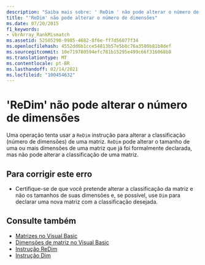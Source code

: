 ```yaml
---
description: "Saiba mais sobre: ' ReDim ' não pode alterar o número de dimensões"
title: "'ReDim' não pode alterar o número de dimensões"
ms.date: 07/20/2015
f1_keywords:
- vbrArray_RankMismatch
ms.assetid: 52505298-9985-4682-8f6e-ff7d56077f34
ms.openlocfilehash: 4552dd6b1cce54813b57e5b8c76a3580b81b8def
ms.sourcegitcommit: 10e719780594efc781b15295e499c66f316068b8
ms.translationtype: MT
ms.contentlocale: pt-BR
ms.lasthandoff: 02/14/2021
ms.locfileid: "100454632"
---
```

# <a name="redim-cannot-change-the-number-of-dimensions"></a>'ReDim' não pode alterar o número de dimensões

Uma operação tenta usar a `ReDim` instrução para alterar a classificação (número de dimensões) de uma matriz. `ReDim` pode alterar o tamanho de uma ou mais dimensões de uma matriz que já foi formalmente declarada, mas não pode alterar a classificação de uma matriz.  
  
## <a name="to-correct-this-error"></a>Para corrigir este erro  
  
- Certifique-se de que você pretende alterar a classificação da matriz e não os tamanhos de suas dimensões e, se possível, use `Dim` para declarar uma nova matriz com a classificação desejada.  
  
## <a name="see-also"></a>Consulte também

- [Matrizes no Visual Basic](../programming-guide/language-features/arrays/index.md)
- [Dimensões de matriz no Visual Basic](../programming-guide/language-features/arrays/array-dimensions.md)
- [Instrução ReDim](../language-reference/statements/redim-statement.md)
- [Instrução Dim](../language-reference/statements/dim-statement.md)
